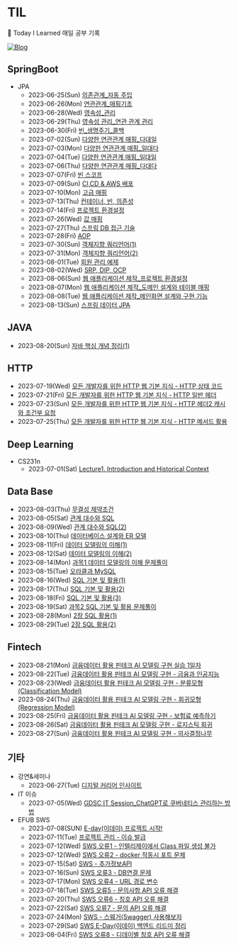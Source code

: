 # TIL
📝 Today I Learned 매일 공부 기록 

[![Blog](https://img.shields.io/badge/Velog-@chhaewxn-green.svg)](https://velog.io/@chhaewxn)

## SpringBoot
- JPA
  - 2023-06-25(Sun) [의존관계_자동 주입](https://github.com/chhaewxn/TIL/blob/main/Springboot/%EC%8A%A4%ED%94%84%EB%A7%81%20%ED%95%B5%EC%8B%AC%20%EC%9B%90%EB%A6%AC_%EC%9D%98%EC%A1%B4%EA%B4%80%EA%B3%84%20%EC%9E%90%EB%8F%99%20%EC%A3%BC%EC%9E%85.md) 
  - 2023-06-26(Mon) [연관관계_매핑기초](https://github.com/chhaewxn/TIL/blob/main/Springboot/%EC%97%B0%EA%B4%80%EA%B4%80%EA%B3%84_%EB%A7%A4%ED%95%91%EA%B8%B0%EC%B4%88.md)
  - 2023-06-28(Wed) [영속성_관리](https://github.com/chhaewxn/TIL/blob/main/Springboot/%EC%98%81%EC%86%8D%EC%84%B1_%EA%B4%80%EB%A6%AC.md)
  - 2023-06-29(Thu) [영속성 관리_연관 관계 관리](https://github.com/chhaewxn/TIL/blob/main/Springboot/%EC%98%81%EC%86%8D%EC%84%B1%20%EA%B4%80%EB%A6%AC_%EC%97%B0%EA%B4%80%20%EA%B4%80%EA%B3%84%20%EA%B4%80%EB%A6%AC.md)
  - 2023-06-30(Fri) [빈_생명주기_콜백](https://github.com/chhaewxn/TIL/blob/main/Springboot/%EB%B9%88%20%EC%83%9D%EB%AA%85%EC%A3%BC%EA%B8%B0%20%EC%BD%9C%EB%B0%B1.md)
  - 2023-07-02(Sun) [다양한 연관관계 매핑_다대일](https://github.com/chhaewxn/TIL/blob/main/Springboot/%EB%8B%A4%EC%96%91%ED%95%9C%20%EC%97%B0%EA%B4%80%EA%B4%80%EA%B3%84%20%EB%A7%A4%ED%95%91_%EB%8B%A4%EB%8C%80%EC%9D%BC.md)
  - 2023-07-03(Mon) [다양한 연관관계 매핑_일대다](https://github.com/chhaewxn/TIL/blob/main/Springboot/%EB%8B%A4%EC%96%91%ED%95%9C%20%EC%97%B0%EA%B4%80%EA%B4%80%EA%B3%84%20%EB%A7%A4%ED%95%91_%EC%9D%BC%EB%8C%80%EB%8B%A4.md)
  - 2023-07-04(Tue) [다양한 연관관계 매핑_일대일](https://github.com/chhaewxn/TIL/blob/main/Springboot/%EB%8B%A4%EC%96%91%ED%95%9C%20%EC%97%B0%EA%B4%80%EA%B4%80%EA%B3%84%20%EB%A7%A4%ED%95%91_%EC%9D%BC%EB%8C%80%EC%9D%BC.md)
  - 2023-07-06(Thu) [다양한 연관관계 매핑_다대다](https://github.com/chhaewxn/TIL/blob/main/Springboot/%EB%8B%A4%EC%96%91%ED%95%9C%20%EC%97%B0%EA%B4%80%EA%B4%80%EA%B3%84%20%EB%A7%A4%ED%95%91_%EB%8B%A4%EB%8C%80%EB%8B%A4.md)
  - 2023-07-07(Fri) [빈 스코프](https://github.com/chhaewxn/TIL/blob/main/Springboot/%EB%B9%88%20%EC%8A%A4%EC%BD%94%ED%94%84.md)
  - 2023-07-09(Sun) [CI,CD & AWS 배포](https://github.com/chhaewxn/TIL/blob/main/Springboot/CI%2CCD%20%26%20AWS%20%EB%B0%B0%ED%8F%AC.md)
  - 2023-07-10(Mon) [고급 매핑](https://github.com/chhaewxn/TIL/blob/main/Springboot/%EA%B3%A0%EA%B8%89%20%EB%A7%A4%ED%95%91.md)
  - 2023-07-13(Thu) [컨테이너, 빈, 의존성](https://github.com/chhaewxn/TIL/blob/main/Springboot/%EC%BB%A8%ED%85%8C%EC%9D%B4%EB%84%88%2C%20%EB%B9%88%2C%20%EC%9D%98%EC%A1%B4%EC%84%B1.md)
  - 2023-07-14(Fri) [프로젝트 환경설정](https://github.com/chhaewxn/TIL/blob/main/Springboot/%ED%94%84%EB%A1%9C%EC%A0%9D%ED%8A%B8%20%ED%99%98%EA%B2%BD%EC%84%A4%EC%A0%95.md)
  - 2023-07-26(Wed) [값 매핑](https://github.com/chhaewxn/TIL/blob/main/Springboot/%EA%B0%92%20%EB%A7%A4%ED%95%91.md)
  - 2023-07-27(Thu) [스프링 DB 접근 기술](https://github.com/chhaewxn/TIL/blob/main/Springboot/%EC%8A%A4%ED%94%84%EB%A7%81%20DB%20%EC%A0%91%EA%B7%BC%20%EA%B8%B0%EC%88%A0.md)
  - 2023-07-28(Fri) [AOP](https://github.com/chhaewxn/TIL/blob/main/Springboot/AOP.md)
  - 2023-07-30(Sun) [객체지향 쿼리언어(1)](https://github.com/chhaewxn/TIL/blob/main/Springboot/%EA%B0%9D%EC%B2%B4%EC%A7%80%ED%96%A5%20%EC%BF%BC%EB%A6%AC%EC%96%B8%EC%96%B4(1).md)
  - 2023-07-31(Mon) [객체지향 쿼리언어(2)](https://github.com/chhaewxn/TIL/blob/main/Springboot/%EA%B0%9D%EC%B2%B4%EC%A7%80%ED%96%A5%20%EC%BF%BC%EB%A6%AC%EC%96%B8%EC%96%B4(2).md)
  - 2023-08-01(Tue) [회원 관리 예제](https://github.com/chhaewxn/TIL/blob/main/Springboot/%ED%9A%8C%EC%9B%90%20%EA%B4%80%EB%A6%AC%20%EC%98%88%EC%A0%9C.md)
  - 2023-08-02(Wed) [SRP, DIP, OCP](https://github.com/chhaewxn/TIL/blob/main/Springboot/SRP%2C%20DIP%2C%20OCP.md)
  - 2023-08-06(Sun) [웹 애플리케이션 제작_프로젝트 환경설정](https://github.com/chhaewxn/TIL/blob/main/Springboot/%EC%9B%B9%20%EC%95%A0%ED%94%8C%EB%A6%AC%EC%BC%80%EC%9D%B4%EC%85%98%20%EC%A0%9C%EC%9E%91_%ED%94%84%EB%A1%9C%EC%A0%9D%ED%8A%B8%20%ED%99%98%EA%B2%BD%EC%84%A4%EC%A0%95.md)
  - 2023-08-07(Mon) [웹 애플리케이션 제작_도메인 설계와 테이블 매핑](https://github.com/chhaewxn/TIL/blob/main/Springboot/%EC%9B%B9%20%EC%95%A0%ED%94%8C%EB%A6%AC%EC%BC%80%EC%9D%B4%EC%85%98%20%EC%A0%9C%EC%9E%91_%EB%8F%84%EB%A9%94%EC%9D%B8%20%EB%AA%A8%EB%8D%B8%EA%B3%BC%20%ED%85%8C%EC%9D%B4%EB%B8%94%20%EC%84%A4%EA%B3%84.md)
  - 2023-08-08(Tue) [웹 애플리케이션 제작_메인화면 설계와 구현 기능](https://github.com/chhaewxn/TIL/blob/main/Springboot/%EC%9B%B9%20%EC%95%A0%ED%94%8C%EB%A6%AC%EC%BC%80%EC%9D%B4%EC%85%98%20%EC%A0%9C%EC%9E%91_%EB%A9%94%EC%9D%B8%ED%99%94%EB%A9%B4%EA%B3%BC%20%EA%B5%AC%ED%98%84%20%EA%B8%B0%EB%8A%A5.md)
  - 2023-08-13(Sun) [스프링 데이터 JPA](https://github.com/chhaewxn/TIL/blob/main/Springboot/%EC%8A%A4%ED%94%84%EB%A7%81%20%EB%8D%B0%EC%9D%B4%ED%84%B0%20JPA.md)
 
## JAVA
- 2023-08-20(Sun) [자바 핵심 개념 정리(1)](https://github.com/chhaewxn/TIL/blob/main/Java/%EC%9E%90%EB%B0%94%20%ED%95%B5%EC%8B%AC%20%EA%B0%9C%EB%85%90%20%EC%A0%95%EB%A6%AC(1).md)

## HTTP
- 2023-07-19(Wed) [모든 개발자를 위한 HTTP 웹 기본 지식 - HTTP 상태 코드](https://github.com/chhaewxn/TIL/blob/main/HTTP/%EB%AA%A8%EB%93%A0%20%EA%B0%9C%EB%B0%9C%EC%9E%90%EB%A5%BC%20%EC%9C%84%ED%95%9C%20HTTP%20%EC%9B%B9%20%EA%B8%B0%EB%B3%B8%20%EC%A7%80%EC%8B%9D%20-%20HTTP%20%EC%83%81%ED%83%9C%20%EC%BD%94%EB%93%9C.md)
- 2023-07-21(Fri) [모든 개발자를 위한 HTTP 웹 기본 지식 - HTTP 일반 헤더](https://github.com/chhaewxn/TIL/blob/main/HTTP/%EB%AA%A8%EB%93%A0%20%EA%B0%9C%EB%B0%9C%EC%9E%90%EB%A5%BC%20%EC%9C%84%ED%95%9C%20HTTP%20%EC%9B%B9%20%EA%B8%B0%EB%B3%B8%20%EC%A7%80%EC%8B%9D%20-%20HTTP%20%EC%9D%BC%EB%B0%98%20%ED%97%A4%EB%8D%94.md)
- 2023-07-23(Sun) [모든 개발자를 위한 HTTP 웹 기본 지식 - HTTP 헤더2 캐시와 조건부 요청](https://github.com/chhaewxn/TIL/blob/main/HTTP/%EB%AA%A8%EB%93%A0%20%EA%B0%9C%EB%B0%9C%EC%9E%90%EB%A5%BC%20%EC%9C%84%ED%95%9C%20HTTP%20%EC%9B%B9%20%EA%B8%B0%EB%B3%B8%20%EC%A7%80%EC%8B%9D%20-%20HTTP%20%ED%97%A4%EB%8D%942%20%EC%BA%90%EC%8B%9C%EC%99%80%20%EC%A1%B0%EA%B1%B4%EB%B6%80%20%EC%9A%94%EC%B2%AD.md)
- 2023-07-25(Thu) [모든 개발자를 위한 HTTP 웹 기본 지식 - HTTP 메서드 활용](https://github.com/chhaewxn/TIL/blob/main/HTTP/%EB%AA%A8%EB%93%A0%20%EA%B0%9C%EB%B0%9C%EC%9E%90%EB%A5%BC%20%EC%9C%84%ED%95%9C%20HTTP%20%EC%9B%B9%20%EA%B8%B0%EB%B3%B8%20%EC%A7%80%EC%8B%9D%20-%20HTTP%20%EB%A9%94%EC%84%9C%EB%93%9C%20%ED%99%9C%EC%9A%A9.md)

## Deep Learning
- CS231n
  - 2023-07-01(Sat) [Lecture1. Introduction and Historical Context](https://github.com/chhaewxn/TIL/blob/main/Deep%20Learning/CS231n/Lecture1.md)

##  Data Base
- 2023-08-03(Thu) [무결성 제약조건](https://github.com/chhaewxn/TIL/blob/main/DB/%EB%AC%B4%EA%B2%B0%EC%84%B1%20%EC%A0%9C%EC%95%BD%EC%A1%B0%EA%B1%B4.md)
- 2023-08-05(Sat) [관계 대수와 SQL](https://github.com/chhaewxn/TIL/blob/main/DB/%EA%B4%80%EA%B3%84%20%EB%8C%80%EC%88%98%EC%99%80%20SQL.md)
- 2023-08-09(Wed) [관계 대수와 SQL(2)](https://github.com/chhaewxn/TIL/blob/main/DB/%EA%B4%80%EA%B3%84%20%EB%8C%80%EC%88%98%EC%99%80%20SQL(2).md)
- 2023-08-10(Thu) [데이터베이스 설계와 ER 모델](https://github.com/chhaewxn/TIL/blob/main/DB/%EB%8D%B0%EC%9D%B4%ED%84%B0%EB%B2%A0%EC%9D%B4%EC%8A%A4%20%EC%84%A4%EA%B3%84%EC%9D%98%20%EA%B0%9C%EC%9A%94.md)
- 2023-08-11(Fri) [데이터 모델링의 이해(1)](https://github.com/chhaewxn/TIL/blob/main/DB/%EB%8D%B0%EC%9D%B4%ED%84%B0%20%EB%AA%A8%EB%8D%B8%EB%A7%81%EC%9D%98%20%EC%9D%B4%ED%95%B4.md)
- 2023-08-12(Sat) [데이터 모델링의 이해(2)](https://github.com/chhaewxn/TIL/blob/main/DB/%EB%8D%B0%EC%9D%B4%ED%84%B0%20%EB%AA%A8%EB%8D%B8%EB%A7%81.md)
- 2023-08-14(Mon) [과목1 데이터 모델링의 이해 문제풀이](https://github.com/chhaewxn/TIL/blob/main/DB/%EA%B3%BC%EB%AA%A91%20%EB%8D%B0%EC%9D%B4%ED%84%B0%20%EB%AA%A8%EB%8D%B8%EB%A7%81%EC%9D%98%20%EC%9D%B4%ED%95%B4%20%EB%AC%B8%EC%A0%9C%ED%92%80%EC%9D%B4.md)
- 2023-08-15(Tue) [오라클과 MySQL](https://github.com/chhaewxn/TIL/blob/main/DB/%EC%98%A4%EB%9D%BC%ED%81%B4%EA%B3%BC%20MySQL.md)
- 2023-08-16(Wed) [SQL 기본 및 활용(1)](https://github.com/chhaewxn/TIL/blob/main/DB/SQL%20%EA%B8%B0%EB%B3%B8%20%EB%B0%8F%20%ED%99%9C%EC%9A%A9(1).md)
- 2023-08-17(Thu) [SQL 기본 및 활용(2)](https://github.com/chhaewxn/TIL/blob/main/DB/SQL%20%EA%B8%B0%EB%B3%B8%20%EB%B0%8F%20%ED%99%9C%EC%9A%A9(2).md)
- 2023-08-18(Fri) [SQL 기본 및 활용(3)](https://github.com/chhaewxn/TIL/blob/main/DB/SQL%20%EA%B8%B0%EB%B3%B8%20%EB%B0%8F%20%ED%99%9C%EC%9A%A9(3).md)
- 2023-08-19(Sat) [과목2 SQL 기본 및 활용 문제풀이](https://github.com/chhaewxn/TIL/blob/main/DB/%EA%B3%BC%EB%AA%A92%20SQL%20%EA%B8%B0%EB%B3%B8%20%EB%B0%8F%20%ED%99%9C%EC%9A%A9%20%EB%AC%B8%EC%A0%9C%ED%92%80%EC%9D%B4.md)
- 2023-08-28(Mon) [2장 SQL 활용(1)](https://github.com/chhaewxn/TIL/blob/main/DB/2%EC%9E%A5%20SQL%20%ED%99%9C%EC%9A%A9(1).md)
- 2023-08-29(Tue) [2장 SQL 활용(2)](https://github.com/chhaewxn/TIL/blob/main/DB/2%EC%9E%A5%20SQL%20%ED%99%9C%EC%9A%A9(2).md)

## Fintech
- 2023-08-21(Mon) [금융데이터 활용 핀테크 AI 모델링 구현 실습 1일차](https://github.com/chhaewxn/TIL/blob/main/Fintech/%EA%B8%88%EC%9C%B5%EB%8D%B0%EC%9D%B4%ED%84%B0%20%ED%99%9C%EC%9A%A9%20%ED%95%80%ED%85%8C%ED%81%AC%20AI%20%EB%AA%A8%EB%8D%B8%EB%A7%81%20%EA%B5%AC%ED%98%84%20%EC%8B%A4%EC%8A%B5%201%EC%9D%BC%EC%B0%A8.md)
- 2023-08-22(Tue) [금융데이터 활용 핀테크 AI 모델링 구현 - 금융과 인공지능](https://github.com/chhaewxn/TIL/blob/main/Fintech/%EA%B8%88%EC%9C%B5%EB%8D%B0%EC%9D%B4%ED%84%B0%20%ED%99%9C%EC%9A%A9%20%ED%95%80%ED%85%8C%ED%81%AC%20AI%20%EB%AA%A8%EB%8D%B8%EB%A7%81%20%EA%B5%AC%ED%98%84%20-%20%EA%B8%88%EC%9C%B5%EA%B3%BC%20%EC%9D%B8%EA%B3%B5%EC%A7%80%EB%8A%A5.md)
- 2023-08-23(Wed) [금융데이터 활용 핀테크 AI 모델링 구현 - 분류모형(Classification Model)](https://github.com/chhaewxn/TIL/blob/main/Fintech/%EA%B8%88%EC%9C%B5%EB%8D%B0%EC%9D%B4%ED%84%B0%20%ED%99%9C%EC%9A%A9%20%ED%95%80%ED%85%8C%ED%81%AC%20AI%20%EB%AA%A8%EB%8D%B8%EB%A7%81%20%EA%B5%AC%ED%98%84%20-%20%EB%B6%84%EB%A5%98%EB%AA%A8%ED%98%95(Classification%20Model).md)
- 2023-08-24(Thu) [금융데이터 활용 핀테크 AI 모델링 구현 - 회귀모형(Regression Model)](https://github.com/chhaewxn/TIL/blob/main/Fintech/%EA%B8%88%EC%9C%B5%EB%8D%B0%EC%9D%B4%ED%84%B0%20%ED%99%9C%EC%9A%A9%20%ED%95%80%ED%85%8C%ED%81%AC%20AI%20%EB%AA%A8%EB%8D%B8%EB%A7%81%20%EA%B5%AC%ED%98%84%20-%20%ED%9A%8C%EA%B7%80%EB%AA%A8%ED%98%95(Regression%20Model).md)
- 2023-08-25(Fri) [금융데이터 활용 핀테크 AI 모델링 구현 - 보험료 예측하기](https://github.com/chhaewxn/TIL/blob/main/Fintech/%EA%B8%88%EC%9C%B5%EB%8D%B0%EC%9D%B4%ED%84%B0%20%ED%99%9C%EC%9A%A9%20%ED%95%80%ED%85%8C%ED%81%AC%20AI%20%EB%AA%A8%EB%8D%B8%EB%A7%81%20%EA%B5%AC%ED%98%84%20%EC%8B%A4%EC%8A%B5%20-%20%EB%B3%B4%ED%97%98%EB%A3%8C%20%EC%98%88%EC%B8%A1%ED%95%98%EA%B8%B0.md)
- 2023-08-26(Sat) [금융데이터 활용 핀테크 AI 모델링 구현 - 로지스틱 회귀](https://github.com/chhaewxn/TIL/blob/main/Fintech/%EA%B8%88%EC%9C%B5%EB%8D%B0%EC%9D%B4%ED%84%B0%20%ED%99%9C%EC%9A%A9%20%ED%95%80%ED%85%8C%ED%81%AC%20AI%20%EB%AA%A8%EB%8D%B8%EB%A7%81%20%EA%B5%AC%ED%98%84%20-%20%EB%A1%9C%EC%A7%80%EC%8A%A4%ED%8B%B1%20%ED%9A%8C%EA%B7%80.md)
- 2023-08-27(Sun) [금융데이터 활용 핀테크 AI 모델링 구현 - 의사결정나무](https://github.com/chhaewxn/TIL/blob/main/Fintech/%EA%B8%88%EC%9C%B5%EB%8D%B0%EC%9D%B4%ED%84%B0%20%ED%99%9C%EC%9A%A9%20%ED%95%80%ED%85%8C%ED%81%AC%20AI%20%EB%AA%A8%EB%8D%B8%EB%A7%81%20%EA%B5%AC%ED%98%84%20-%20%EC%9D%98%EC%82%AC%EA%B2%B0%EC%A0%95%EB%82%98%EB%AC%B4.md)
  
## 기타
- 강연&세미나
  - 2023-06-27(Tue) [디지털 커리어 인사이트](https://velog.io/@chhaewxn/TIL-0627-%EB%94%94%EC%A7%80%ED%84%B8-%EC%BB%A4%EB%A6%AC%EC%96%B4-%EC%9D%B8%EC%82%AC%EC%9D%B4%ED%8A%B8)
- IT 이슈
  - 2023-07-05(Wed) [GDSC IT Session_ChatGPT로 쿠버네티스 관리하는 방법](https://velog.io/@chhaewxn/GDSC-IT-Session-ChatGPT%EB%A1%9C-%EC%BF%A0%EB%B2%84%EB%84%A4%ED%8B%B0%EC%8A%A4-%EA%B4%80%EB%A6%AC%ED%95%98%EB%8A%94-%EB%B0%A9%EB%B2%95)
- EFUB SWS
  - 2023-07-08(SUN) [E-day(이데이) 프로젝트 시작!](https://velog.io/@chhaewxn/E-day%EC%9D%B4%EB%8D%B0%EC%9D%B4-%ED%94%84%EB%A1%9C%EC%A0%9D%ED%8A%B8-%EC%8B%9C%EC%9E%91)
  - 2023-07-11(Tue) [프로젝트 관리 - 이슈 발급](https://github.com/chhaewxn/TIL/blob/main/SWS/(SWS)%20%ED%94%84%EB%A1%9C%EC%A0%9D%ED%8A%B8%20%EA%B4%80%EB%A6%AC%20-%20%EC%9D%B4%EC%8A%88%20%EB%B0%9C%EA%B8%89.md)
  - 2023-07-12(Wed) [SWS 오류1 - 인텔리제이에서 Class 파일 생성 불가](https://github.com/chhaewxn/TIL/blob/main/SWS/SWS%20%EC%98%A4%EB%A5%981%20-%20%EC%9D%B8%ED%85%94%EB%A6%AC%EC%A0%9C%EC%9D%B4%EC%97%90%EC%84%9C%20Class%20%ED%8C%8C%EC%9D%BC%20%EC%83%9D%EC%84%B1%20%EB%B6%88%EA%B0%80.md)
  - 2023-07-12(Wed) [SWS 오류2 - docker 작동시 포트 문제](https://github.com/chhaewxn/TIL/blob/main/SWS/SWS%20%EC%98%A4%EB%A5%982%20-%20docker%20%EC%9E%91%EB%8F%99%EC%8B%9C%20%ED%8F%AC%ED%8A%B8%20%EB%AC%B8%EC%A0%9C.md)
  - 2023-07-15(Sat) [SWS - 추가정보API](https://github.com/chhaewxn/TIL/blob/main/SWS/%EC%B6%94%EA%B0%80%EC%A0%95%EB%B3%B4API.md)
  - 2023-07-16(Sun) [SWS 오류3 - DB연결 문제](https://github.com/chhaewxn/TIL/blob/main/SWS/SWS%20%EC%98%A4%EB%A5%983%20-%20DB%EC%97%B0%EA%B2%B0%20%EB%AC%B8%EC%A0%9C.md)
  - 2023-07-17(Mon) [SWS 오류4 - URL 경로 변수](https://github.com/chhaewxn/TIL/blob/main/SWS/SWS%20%EC%98%A4%EB%A5%984%20-%20URL%20%EA%B2%BD%EB%A1%9C%20%EB%B3%80%EC%88%98.md)
  - 2023-07-18(Tue) [SWS 오류5 - 문의사항 API 오류 해결](https://github.com/chhaewxn/TIL/blob/main/SWS/SWS%20%EC%98%A4%EB%A5%985%20-%20%EB%AC%B8%EC%9D%98%EC%82%AC%ED%95%AD%20API%20%EC%98%A4%EB%A5%98%20%ED%95%B4%EA%B2%B0.md)
  - 2023-07-20(Thu) [SWS 오류6 - 칭호 API 오류 해결](https://github.com/chhaewxn/TIL/blob/main/SWS/SWS%20%EC%98%A4%EB%A5%986%20-%20%EC%B9%AD%ED%98%B8%20API%20%EC%98%A4%EB%A5%98%20%ED%95%B4%EA%B2%B0.md)
  - 2023-07-22(Sat) [SWS 오류7 - 문의 API 오류 해결](https://github.com/chhaewxn/TIL/blob/main/SWS/SWS%20%EC%98%A4%EB%A5%987%20-%20%EB%AC%B8%EC%9D%98%20API%20%EC%98%A4%EB%A5%98%20%ED%95%B4%EA%B2%B0.md)
  - 2023-07-24(Mon) [SWS - 스웨거(Swagger) 사용해보자](https://github.com/chhaewxn/TIL/blob/main/SWS/SWS%20-%20%EC%8A%A4%EC%9B%A8%EA%B1%B0(Swagger)%20%EC%82%AC%EC%9A%A9%ED%95%B4%EB%B3%B4%EC%9E%90.md)
  - 2023-07-29(Sat) [SWS E-Day(이데이) 백엔드 리드미 정리](https://github.com/chhaewxn/TIL/blob/main/SWS/SWS%20E-Day(%EC%9D%B4%EB%8D%B0%EC%9D%B4)%20%EB%B0%B1%EC%97%94%EB%93%9C%20README.md%20%EC%A0%95%EB%A6%AC.md)
  - 2023-08-04(Fri) [SWS 오류8 - 디데이별 칭호 API 오류 해결
](https://github.com/chhaewxn/TIL/blob/main/SWS/SWS%20%EC%98%A4%EB%A5%988%20-%20%EB%94%94%EB%8D%B0%EC%9D%B4%EB%B3%84%20%EC%B9%AD%ED%98%B8%20API%20%EC%98%A4%EB%A5%98%20%ED%95%B4%EA%B2%B0.md)
